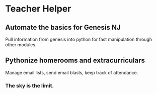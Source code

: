 # Teacher Helper
## Automate the basics for Genesis NJ
Pull information from genesis into python for fast manipulation through other
modules.
## Pythonize homerooms and extracurriculars
Manage email lists, send email blasts, keep track of attendance.
### The sky is the limit.
